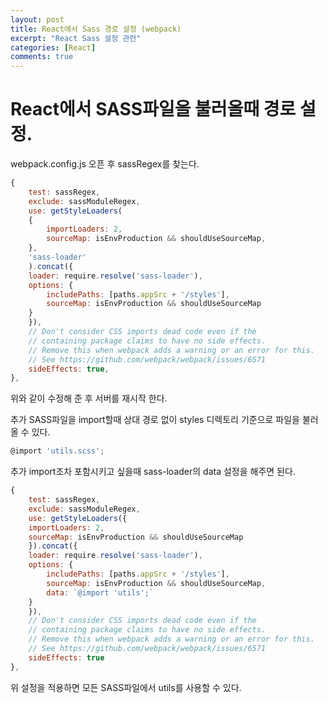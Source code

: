 ```yaml
---
layout: post
title: React에서 Sass 경로 설정 (webpack)
excerpt: "React Sass 설정 관련"
categories: [React]
comments: true
---
```


# React에서 SASS파일을 불러올때 경로 설정.

webpack.config.js 오픈 후 sassRegex를 찾는다.

```js
{
    test: sassRegex,
    exclude: sassModuleRegex,
    use: getStyleLoaders(
    {
        importLoaders: 2,
        sourceMap: isEnvProduction && shouldUseSourceMap,
    },
    'sass-loader'
    ).concat({
    loader: require.resolve('sass-loader'),
    options: {
        includePaths: [paths.appSrc + '/styles'],
        sourceMap: isEnvProduction && shouldUseSourceMap
    }
    }),
    // Don't consider CSS imports dead code even if the
    // containing package claims to have no side effects.
    // Remove this when webpack adds a warning or an error for this.
    // See https://github.com/webpack/webpack/issues/6571
    sideEffects: true,
},
```

위와 같이 수정해 준 후 서버를 재시작 한다.

추가 SASS파일을 import할때 상대 경로 없이 styles 디렉토리 기준으로 파일을 불러올 수 있다.

```js
@import 'utils.scss';
```

추가 import조차 포함시키고 싶을때 sass-loader의 data 설정을 해주면 된다.

```js
{
    test: sassRegex,
    exclude: sassModuleRegex,
    use: getStyleLoaders({
    importLoaders: 2,
    sourceMap: isEnvProduction && shouldUseSourceMap
    }).concat({
    loader: require.resolve('sass-loader'),
    options: {
        includePaths: [paths.appSrc + '/styles'],
        sourceMap: isEnvProduction && shouldUseSourceMap,
        data: `@import 'utils';`
    }
    }),
    // Don't consider CSS imports dead code even if the
    // containing package claims to have no side effects.
    // Remove this when webpack adds a warning or an error for this.
    // See https://github.com/webpack/webpack/issues/6571
    sideEffects: true
},
```

위 설정을 적용하면 모든 SASS파일에서 utils를 사용할 수 있다.

